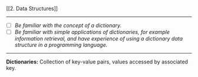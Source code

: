 [[2. Data Structures]]

---
- [ ] *Be familiar with the concept of a dictionary.*
- [ ] *Be familiar with simple applications of dictionaries, for example information retrieval, and have experience of using a dictionary data structure in a programming language.*
---
**Dictionaries:** Collection of key-value pairs, values accessed by associated key.